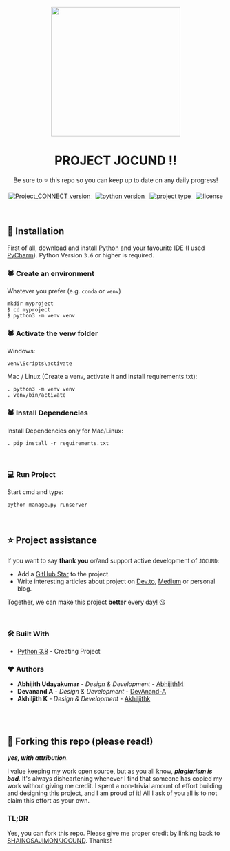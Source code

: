 <p align="center">
<img src='assets/logo.png' align="center" width=300>
</p>
<h1 align="center">
  <b>PROJECT JOCUND !!</b>
</h1>

<p align="center">
  Be sure to ⭐ this repo so you can keep up to date on any daily progress!
</p>

<p align="center">
<a href="https://github.com/SHAINOSAJIMON/JOCUND/" target="_blank">
    <img src="https://img.shields.io/badge/version-v1.1.0-blue?style=for-the-badge&logo=none" alt="Project_CONNECT version" />
</a>&nbsp;
<a href="https://www.python.org/" target="_blank">
    <img src="https://img.shields.io/badge/PYTHON-3.6+-00ADD8?style=for-the-badge&logo=python" alt="python version" />
</a>&nbsp;
<a href="https://github.com/SHAINOSAJIMON/JOCUND/" target="_blank">
    <img src="https://img.shields.io/badge/Project Type-Computer Vision-success?style=for-the-badge&logo=none" alt="project type" />
</a>&nbsp;
<img src="https://img.shields.io/badge/license-GNU v3.0-red?style=for-the-badge&logo=none" alt="license" />
</p>

<br>


## 📕 Installation


First of all, download and install [Python](https://www.python.org/downloads/) and your favourite IDE (I used [PyCharm](https://www.jetbrains.com/pycharm/download/#section=windows)). Python Version `3.6` or higher is required.
<br>

### 🕷️ Create an environment

Whatever you prefer (e.g. `conda` or `venv`)

```console
mkdir myproject
$ cd myproject
$ python3 -m venv venv
```

### 🕷️ Activate the venv folder

Windows:

```console
venv\Scripts\activate
```

Mac / Linux (Create a venv, activate it and install requirements.txt):

```console
. python3 -m venv venv
. venv/bin/activate
```

### 🕷️ Install Dependencies

Install Dependencies only for Mac/Linux:

 ```console
. pip install -r requirements.txt
 ```

<br>


### 💻 Run Project

Start cmd and type:

```bash
python manage.py runserver
```

<br>

## ⭐️ Project assistance

If you want to say **thank you** or/and support active development of `JOCUND`:

- Add a [GitHub Star](https://github.com/SHAINOSAJIMON/JOCUND/) to the project.
- Write interesting articles about project on [Dev.to](https://dev.to/), [Medium](https://medium.com/) or personal blog.

Together, we can make this project **better** every day! 😘

<br>

### 🛠️ Built With

- [Python 3.8](https://www.python.org/) - Creating Project

### ❤️ Authors

- **Abhijith Udayakumar** - *Design & Development* - [Abhijith14](https://github.com/Abhijith14)
- **Devanand A** - *Design & Development* - [DevAnand-A](https://github.com/DevAnand-A)
- **Akhiljith K** - *Design & Development* - [Akhiljithk](https://github.com/Akhiljithk)

<br>
<br>

## 🚨 Forking this repo (please read!)

_**yes, with attribution**_.

I value keeping my work open source, but as you all know, _**plagiarism is bad**_. It's always disheartening whenever I find that someone has copied my work without giving me credit. I spent a non-trivial amount of effort building and designing this project, and I am proud of it! All I ask of you all is to not claim this effort as your own.

### TL;DR

Yes, you can fork this repo. Please give me proper credit by linking back to [SHAINOSAJIMON/JOCUND](https://github.com/SHAINOSAJIMON/JOCUND/). Thanks!
